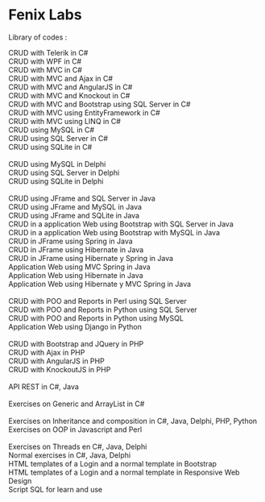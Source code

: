 Fenix Labs
==================

Library of codes :

CRUD with Telerik in C#</br>
CRUD with WPF in C#</br>
CRUD with MVC in C#</br>
CRUD with MVC and Ajax in C#</br>
CRUD with MVC and AngularJS in C#</br>
CRUD with MVC and Knockout in C#</br>
CRUD with MVC and Bootstrap using SQL Server in C#</br>
CRUD with MVC using EntityFramework in C#</br>
CRUD with MVC using LINQ in C#</br>
CRUD using MySQL in C#</br>
CRUD using SQL Server in C#</br>
CRUD using SQLite in C#</br>
</br>
CRUD using MySQL in Delphi</br>
CRUD using SQL Server in Delphi</br>
CRUD using SQLite in Delphi</br>
</br>
CRUD using JFrame and SQL Server in Java</br>
CRUD using JFrame and MySQL in Java</br>
CRUD using JFrame and SQLite in Java</br>
CRUD in a application Web using Bootstrap with SQL Server in Java</br>
CRUD in a application Web using Bootstrap with MySQL in Java</br>
CRUD in JFrame using Spring in Java</br>
CRUD in JFrame using Hibernate in Java</br>
CRUD in JFrame using Hibernate y Spring in Java</br>
Application Web using MVC Spring in Java</br>
Application Web using Hibernate in Java</br>
Application Web using Hibernate y MVC Spring in Java</br>
</br>
CRUD with POO and Reports in Perl using SQL Server</br>
CRUD with POO and Reports in Python using SQL Server</br>
CRUD with POO and Reports in Python using MySQL</br>
Application Web using Django in Python</br>
</br>
CRUD with Bootstrap and JQuery in PHP</br>
CRUD with Ajax in PHP</br>
CRUD with AngularJS in PHP</br>
CRUD with KnockoutJS in PHP</br>
</br>
API REST in C#, Java</br>
</br>
Exercises on Generic and ArrayList in C#</br>
</br>
Exercises on Inheritance and composition in C#, Java, Delphi, PHP, Python</br>
Exercises on OOP in Javascript and Perl</br>
</br>
Exercises on Threads en C#, Java, Delphi</br>
Normal exercises in C#, Java, Delphi</br>
HTML templates of a Login and a normal template in Bootstrap</br>
HTML templates of a Login and a normal template in Responsive Web Design</br>
Script SQL for learn and use</br>
